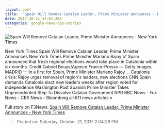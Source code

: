 ```yaml
---
layout: post
title:  "Spain Will Remove Catalan Leader, Prime Minister Announces - New York Times"
date: 2017-10-21 14:04:28Z
categories: google-news-top-stories
---
```


![Spain Will Remove Catalan Leader, Prime Minister Announces - New York Times](https://static01.nyt.com/images/2017/10/22/world/22spain-2/22spain-2-facebookJumbo.jpg)

New York Times Spain Will Remove Catalan Leader, Prime Minister Announces New York Times Prime Minister Mariano Rajoy of Spain announced that fresh regional elections would take place in Catalonia within six months. Credit Gabriel Bouys/Agence France-Presse — Getty Images. MADRID — In a first for Spain, Prime Minister Mariano Rajoy ... Catalonia crisis: Rajoy urges removal of region's leaders, new elections CNN Spain demands Catalonia elect new leaders weeks after region voted for independence Washington Post Spanish Prime Minister Takes Unprecedented Step To Dissolve Catalan Government NPR BBC News - Fox News - CBS News - Bloomberg all 611 news articles »


Full story on F3News: [Spain Will Remove Catalan Leader, Prime Minister Announces - New York Times](http://www.f3nws.com/n/esmYr)

> Posted on: Saturday, October 21, 2017 2:04:28 PM
